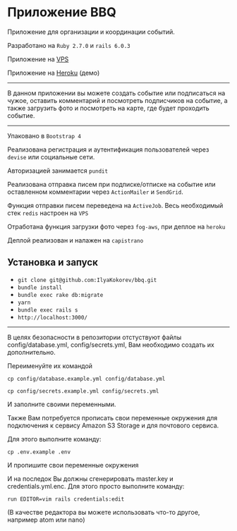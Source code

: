 # Приложение BBQ

Приложение для организации и координации событий.

Разработано на `Ruby 2.7.0` и `rails 6.0.3`

Приложение на [VPS](http://neverends.site/)

Приложение на [Heroku](https://ilyabbq.herokuapp.com/) (демо)

---

В данном приложении вы можете создать событие или подписаться на чужое, оставить комментарий и посмотреть подписчиков на событие, а также загрузить фото и посмотреть на карте, где будет проходить событие.

---

Упаковано в `Bootstrap 4`

Реализована регистрация и аутентификация пользователей через `devise` или социальные сети.

Авторизацией занимается `pundit`

Реализована отправка писем при подписке/отписке на событие или оставленном комментарии через `ActionMailer` и `SendGrid`. 

Функция отправки писем переведена на `ActiveJob`. Весь необходимый стек `redis` настроен на `VPS`

Отработана функция загрузки фото через `fog-aws`, при деплое на `heroku`

Деплой реализован и налажен на `capistrano`

## Установка и запуск

* `git clone git@github.com:IlyaKokorev/bbq.git`
* `bundle install`
* `bundle exec rake db:migrate`
* `yarn`
* `bundle exec rails s`
* `http://localhost:3000/`

---

В целях безопасности в репозитории отстуствуют файлы config/database.yml, config/secrets.yml, Вам необходимо создать их дополнительно.

Переименуйте их командой 

```cp config/database.example.yml config/database.yml``` 

```cp config/secrets.example.yml config/secrets.yml```

И заполните своими переменными.

Также Вам потребуется прописать свои переменные окружения для подключения к сервису Amazon S3 Storage и для почтового сервиса.

Для этого выполните команду: 

```cp .env.example .env```

И пропишите свои переменные окружения

И на последок Вы должны сгенерировать master.key и credentials.yml.enc. Для этого просто выполните команду:

```run EDITOR=vim rails credentials:edit```

(В качестве редактора вы можете использовать что-то другое, например atom или nano)
